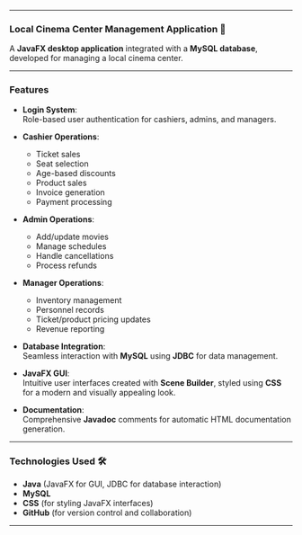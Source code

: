 
---

### Local Cinema Center Management Application 🎥  

A **JavaFX desktop application** integrated with a **MySQL database**, developed for managing a local cinema center.

---

### Features  
- **Login System**:  
  Role-based user authentication for cashiers, admins, and managers.  

- **Cashier Operations**:  
  - Ticket sales  
  - Seat selection  
  - Age-based discounts  
  - Product sales  
  - Invoice generation  
  - Payment processing  

- **Admin Operations**:  
  - Add/update movies  
  - Manage schedules  
  - Handle cancellations  
  - Process refunds  

- **Manager Operations**:  
  - Inventory management  
  - Personnel records  
  - Ticket/product pricing updates  
  - Revenue reporting  

- **Database Integration**:  
  Seamless interaction with **MySQL** using **JDBC** for data management.  

- **JavaFX GUI**:  
  Intuitive user interfaces created with **Scene Builder**, styled using **CSS** for a modern and visually appealing look.  

- **Documentation**:  
  Comprehensive **Javadoc** comments for automatic HTML documentation generation.  

---

### Technologies Used 🛠️  
- **Java** (JavaFX for GUI, JDBC for database interaction)  
- **MySQL**  
- **CSS** (for styling JavaFX interfaces)  
- **GitHub** (for version control and collaboration)  

---

